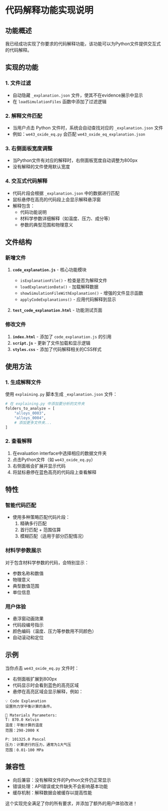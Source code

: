 # 代码解释功能实现说明

## 功能概述

我已经成功实现了你要求的代码解释功能，该功能可以为Python文件提供交互式的代码解释。

## 实现的功能

### 1. 文件过滤
- 自动隐藏 `_explanation.json` 文件，使其不在evidence展示中显示
- 在 `loadSimulationFiles` 函数中添加了过滤逻辑

### 2. 解释文件匹配
- 当用户点击 Python 文件时，系统会自动查找对应的 `_explanation.json` 文件
- 例如：`we43_oxide_eq.py` 会匹配 `we43_oxide_eq_explanation.json`

### 3. 右侧面板宽度调整
- 当Python文件有对应的解释时，右侧面板宽度自动调整为800px
- 没有解释的文件使用默认宽度

### 4. 交互式代码解释
- 代码片段会根据 `_explanation.json` 中的数据进行匹配
- 鼠标悬停在高亮的代码段上会显示解释悬浮窗
- 解释包含：
  - 代码功能说明
  - 材料学参数详细解释（如温度、压力、成分等）
  - 参数的典型范围和物理意义

## 文件结构

### 新增文件
1. **`code_explanation.js`** - 核心功能模块
   - `isExplanationFile()` - 检查是否为解释文件
   - `loadExplanationData()` - 加载解释数据
   - `showSimulationFileWithExplanation()` - 增强的文件显示函数
   - `applyCodeExplanations()` - 应用代码解释到显示

2. **`test_code_explanation.html`** - 功能测试页面

### 修改文件
1. **`index.html`** - 添加了 `code_explanation.js` 的引用
2. **`script.js`** - 更新了文件加载和显示逻辑
3. **`styles.css`** - 添加了代码解释相关的CSS样式

## 使用方法

### 1. 生成解释文件
使用 `explaining.py` 脚本生成 `_explanation.json` 文件：

```python
# 在 explaining.py 中添加要分析的文件夹
folders_to_analyze = [
    "alloys_0003",
    "alloys_0004",
    # 添加更多文件夹...
]
```

### 2. 查看解释
1. 在evaluation interface中选择相应的数据文件夹
2. 点击Python文件（如 `we43_oxide_eq.py`）
3. 右侧面板会扩展并显示代码
4. 将鼠标悬停在蓝色高亮的代码段上查看解释

## 特性

### 智能代码匹配
- 使用多种策略匹配代码片段：
  1. 精确多行匹配
  2. 首行匹配 + 范围估算
  3. 模糊匹配（适用于部分匹配情况）

### 材料学参数展示
对于包含材料学参数的代码，会特别显示：
- 参数名称和数值
- 物理意义
- 典型数值范围
- 单位信息

### 用户体验
- 悬浮窗动画效果
- 代码段编号指示
- 颜色编码（温度、压力等参数用不同颜色）
- 自动滚动和定位

## 示例

当你点击 `we43_oxide_eq.py` 文件时：
- 右侧面板扩展到800px
- 代码显示时会看到蓝色的高亮区域
- 悬停在高亮区域会显示解释，例如：

```
💡 Code Explanation
设置热力学平衡计算的条件。

🔬 Materials Parameters:
T: 870.0 Kelvin
温度：平衡计算的温度
范围：298-2000 K

P: 101325.0 Pascal  
压力：计算进行的压力，通常为1大气压
范围：0.01-100 MPa
```

## 兼容性

- 向后兼容：没有解释文件的Python文件仍正常显示
- 错误处理：API错误或文件缺失不会影响基本功能
- 缓存机制：解释数据会被缓存以提高性能

这个实现完全满足了你的所有要求，并添加了额外的用户体验改进！